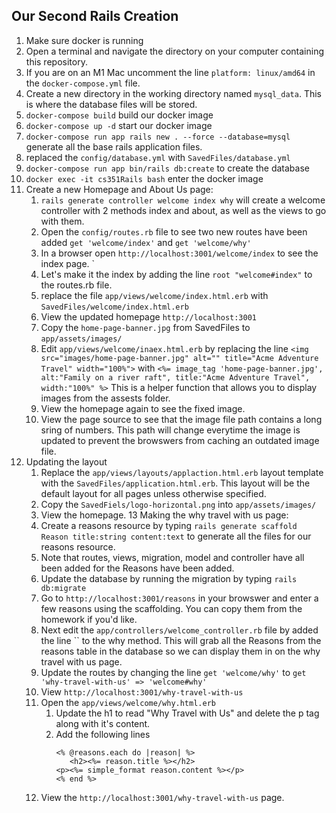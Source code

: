 ## Our Second Rails Creation



1. Make sure docker is running
2. Open a terminal and navigate the directory on your computer containing this repository. 
3. If you are on an M1 Mac uncomment the line `platform: linux/amd64` in the `docker-compose.yml` file.
4. Create a new directory in the working directory named `mysql_data`.  This is where the database files will be stored.
5. `docker-compose build` build our docker image
6. `docker-compose up -d` start our docker image
7. `docker-compose run app rails new . --force --database=mysql` generate all the base rails application files.
8. replaced the `config/database.yml` with `SavedFiles/database.yml`
9. `docker-compose run app bin/rails db:create` to create the database
10. `docker exec -it cs351Rails bash` enter the docker image 
11. Create a new Homepage and About Us page:
    1. `rails generate controller welcome index why` will create a welcome controller with 2 methods index and about, as well as the views to go with them. 
    2. Open the `config/routes.rb` file to see two new routes have been added `get 'welcome/index'` and `get 'welcome/why'`
    3. In a browser open `http://localhost:3001/welcome/index` to see the index page. `
    4. Let's make it the index by adding the line `root "welcome#index"` to the routes.rb file.
    5. replace the file `app/views/welcome/index.html.erb` with `SavedFiles/welcome/index.html.erb`
    6. View the updated homepage `http://localhost:3001`
    7. Copy the `home-page-banner.jpg` from SavedFiles to `app/assets/images/`
    8. Edit `app/views/welcome/inaex.html.erb` by replacing the line `<img src="images/home-page-banner.jpg" alt="" title="Acme Adventure Travel" width="100%">` with `<%= image_tag 'home-page-banner.jpg', alt:"Family on a river raft", title:"Acme Adventure Travel", width:"100%" %>` This is a helper function that allows you to display images from the assests folder. 
    9. View the homepage again to see the fixed image.
    10. View the page source to see that the image file path contains a long sring of numbers.  This path will change everytime the image is updated to prevent the browswers from caching an outdated image file. 
12. Updating the layout
    1. Replace the `app/views/layouts/applaction.html.erb`  layout template with the `SavedFiles/application.html.erb`. This layout will be the default layout for all pages unless otherwise specified. 
    2. Copy the `SavedFiels/logo-horizontal.png` into `app/assets/images/` 
    3. View the homepage.
13 Making the why travel with us page:
    4. Create a reasons resource by typing `rails generate scaffold Reason title:string content:text` to generate all the files for our reasons resource.  
    5. Note that routes, views, migration, model and controller have all been added for the Reasons have been added. 
    6. Update the database by running the migration by typing `rails db:migrate`
    7. Go to `http://localhost:3001/reasons` in your browswer and enter a few reasons using the scaffolding. You can copy them from the homework if you'd like. 
    8. Next edit the `app/controllers/welcome_controller.rb` file by added the line `` to the why method. This will grab all the Reasons from the reasons table in the database so we can display them in on the why travel with us page. 
    9. Update the routes by changing the line `get 'welcome/why'` to `get 'why-travel-with-us' => 'welcome#why'`
    10. View `http://localhost:3001/why-travel-with-us`
    11. Open the `app/views/welcome/why.html.erb`
        1. Update the h1 to read "Why Travel with Us" and delete the p tag along with it's content.
        2. Add the following lines 
           ```  
           <% @reasons.each do |reason| %>
              <h2><%= reason.title %></h2>
           <p><%= simple_format reason.content %></p>
           <% end %>
           ```
    12. View the `http://localhost:3001/why-travel-with-us` page. 
    